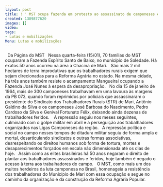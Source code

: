 ```yaml
---
layout: post
title: ! ' MST ocupa fazenda em protesto ao assassinato de camponeses em PB'
created: 1389877620
images: []
video: 
tags:
- Lutas e mobilizações
Menu: Lutas e mobilizações
---
```



 
Da Página do MST
 
Nessa quarta-feira (15/01), 70 famílias do MST ocuparam a Fazenda Espírito Santo de Baixo, no município de Soledade. Há exatos 50 anos ocorreu na área a Chacina de Mari.
 
São mais 2 mil hectares de terra improdutivas que os trabalhadores rurais exigem que sejam direcionadas para a Reforma Agrária no estado. Na mesma cidade, há três anos também resiste o acampamento Mangueiral ocupando a Fazenda José Nunes à espera da desapropriação.
 
No dia 15 de janeiro de 1964, mais de 300 camponeses trabalhavam em uma lavoura às margens da PB 073, quando foram reprimidos por policiais que assassinaram o presidente do Sindicato dos Trabalhadores Rurais (STR) de Mari, Antônio Galdino da Silva e os camponeses José Barbosa do Nascimento, Pedro Cardoso da Silva e Genival Fortunato Félix, deixando ainda dezenas de trabalhadores feridos. 
 
A repressão seguiu nos meses seguintes, culminado com o golpe militar em abril e a perseguição aos trabalhadores organizados nas Ligas Camponeses da região.
 
A repressão política e social no campo nesses tempos de ditadura militar seguiu de forma ampla e mortal, desarticulando sindicatos e outras formas associativas, desrespeitando os direitos humanos sob forma de tortura, mortes e desaparecimentos forçados em escala não dimensionada até os dias de hoje.
 
Assim como as elites brasileiras há 50 anos negaram o direito de plantar aos trabalhadores assassinados e feridos, hoje também é negado o acesso à terra aos trabalhadores do campo.
 
O MST, como mais um dos muitos herdeiros da luta camponesa no Brasil, homenageia a resistência dos trabalhadores do Município de Mari com essa ocupação e segue no caminho da organização e da construção da Reforma Agrária Popular.
 
 
